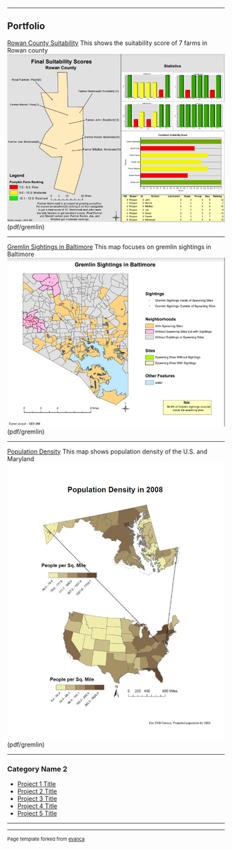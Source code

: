 
---

## Portfolio

[Rowan County Suitability](/pdf/gremlin)
This shows the suitability score of 7 farms in Rowan county
<img src="images/suit2.jpg?raw=true"/>(pdf/gremlin)

---
[Gremlin Sightings in Baltimore](pdf/gremlin)
This map focuses on gremlin sightings in Baltimore
<img src="images/gremlin.jpg?raw=true"/>(pdf/gremlin)

---
[Population Density](http://example.com/)
This map shows population density of the U.S. and Maryland
<img src="images/population density.jpg?raw=true"/>(pdf/gremlin)

---

### Category Name 2

- [Project 1 Title](http://example.com/)
- [Project 2 Title](http://example.com/)
- [Project 3 Title](http://example.com/)
- [Project 4 Title](http://example.com/)
- [Project 5 Title](http://example.com/)

---




---
<p style="font-size:11px">Page template forked from <a href="https://github.com/evanca/quick-portfolio">evanca</a></p>
<!-- Remove above link if you don't want to attibute -->
